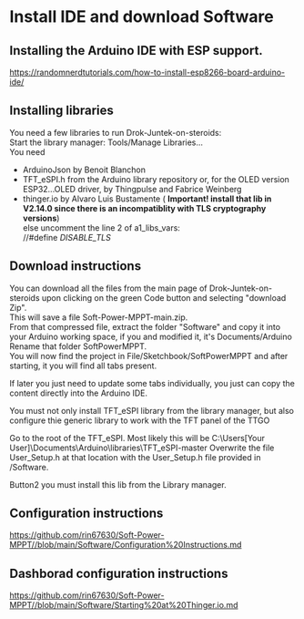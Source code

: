 # Install IDE and download Software

## Installing the Arduino IDE with ESP support.
https://randomnerdtutorials.com/how-to-install-esp8266-board-arduino-ide/

## Installing libraries
You need a few libraries to run Drok-Juntek-on-steroids:  
Start the library manager: Tools/Manage Libraries...  
You need  
- ArduinoJson by Benoit Blanchon
- TFT_eSPI.h from the Arduino library repository or, for the OLED version ESP32...OLED driver, by Thingpulse and Fabrice Weinberg
- thinger.io by Alvaro Luis Bustamente ( **Important! install that lib in V2.14.0 since there is an incompatiblity with TLS cryptography versions**)  
  else uncomment the line 2 of a1_libs_vars:  
  //#define _DISABLE_TLS_

## Download instructions
You can download all the files from the main page of Drok-Juntek-on-steroids upon clicking on the green Code button and selecting "download Zip".    
This will save a file Soft-Power-MPPT-main.zip.  
From that compressed file, extract the folder "Software" and copy it into your Arduino working space, if you and modified it, it's Documents/Arduino  
Rename that folder SoftPowerMPPT.  
You will now find the project in File/Sketchbook/SoftPowerMPPT and after starting, it you will find all tabs present.  

If later you just need to update some tabs individually, you just can copy the content directly into the Arduino IDE.

You must not only install TFT_eSPI library from the library manager, but also configure thie generic library to work with the TFT panel of the TTGO

Go to the root of the TFT_eSPI. Most likely this will be C:\Users\[Your User]\Documents\Arduino\libraries\TFT_eSPI-master
Overwrite the file User_Setup.h  at that location with the User_Setup.h file provided in /Software.

Button2 you must install this lib from the Library manager. 



## Configuration instructions
https://github.com/rin67630/Soft-Power-MPPT//blob/main/Software/Configuration%20Instructions.md

## Dashborad configuration instructions
https://github.com/rin67630/Soft-Power-MPPT//blob/main/Software/Starting%20at%20Thinger.io.md
